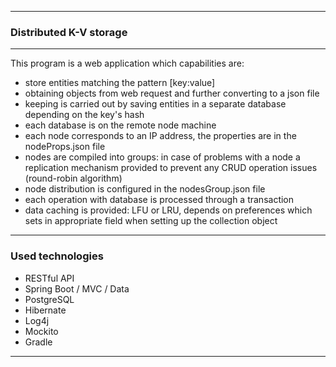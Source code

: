 ***

### Distributed K-V storage

***

This program is a web application which capabilities are:	

* store entities matching the pattern [key:value] 
* obtaining objects from web request and further converting to a json file
* keeping is carried out by saving entities in a separate database depending on 
the key's hash
* each database is on the remote node machine
* each node corresponds to an IP address, the properties are in the 
nodeProps.json file
* nodes are compiled into groups: in case of problems with a node a replication 
mechanism provided to prevent any CRUD operation issues (round-robin algorithm)
* node distribution is configured in the nodesGroup.json file
* each operation with database is processed through a transaction
* data caching is provided: LFU or LRU, depends on preferences which sets 
in appropriate field when setting up the collection object

***

### Used technologies

* RESTful API
* Spring Boot / MVC / Data
* PostgreSQL
* Hibernate
* Log4j
* Mockito
* Gradle

***